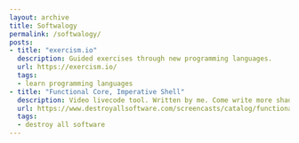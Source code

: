 ```yaml
---
layout: archive
title: Softwalogy
permalink: /softwalogy/
posts:
- title: "exercism.io"
  description: Guided exercises through new programming languages.
  url: https://exercism.io/
  tags:
  - learn programming languages
- title: "Functional Core, Imperative Shell"
  description: Video livecode tool. Written by me. Come write more shaders for me!
  url: https://www.destroyallsoftware.com/screencasts/catalog/functional-core-imperative-shell
  tags:
  - destroy all software
---
```

